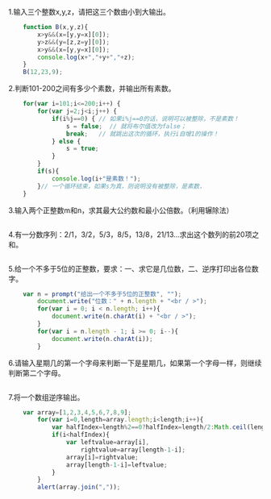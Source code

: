 1.输入三个整数x,y,z，请把这三个数由小到大输出。
```js
    function B(x,y,z){
        x>y&&(x=[y,y=x][0]);
        y>z&&(y=[z,z=y][0]);
        x>y&&(x=[y,y=x][0]);
        console.log(x+","+y+","+z);
    }
    B(12,23,9);
```
2.判断101-200之间有多少个素数，并输出所有素数。
```js
    for(var i=101;i<=200;i++) {
        for(var j=2;j<i;j++) {
            if(i%j==0) { // 如果i%j==0的话，说明可以被整除，不是素数！
                s = false;  // 就将布尔值改为false；
                break;   // 就跳出这次的循环，执行i自增1的操作！
            } else {
                s = true;
            }
        }
        if(s){
            console.log(i+"是素数！");
        }// 一个循环结束，如果s为真，则说明没有被整除，是素数，
    }
```
3.输入两个正整数m和n，求其最大公约数和最小公倍数。（利用辗除法）
```js

```
4.有一分数序列：2/1，3/2，5/3，8/5，13/8，21/13...求出这个数列的前20项之和。
```js

```
5.给一个不多于5位的正整数，要求：一、求它是几位数，二、逆序打印出各位数字。
```js
    var n = prompt("给出一个不多于5位的正整数", "");
        document.write("位数：" + n.length + "<br / >");
        for(var i = 0; i < n.length; i++){
            document.write(n.charAt(i) + "<br / >");
        }
        for(var i = n.length - 1; i >= 0; i--){
            document.write(n.charAt(i));
        }
```
6.请输入星期几的第一个字母来判断一下是星期几，如果第一个字母一样，则继续判断第二个字母。
```js

```
7.将一个数组逆序输出。
```js
    var array=[1,2,3,4,5,6,7,8,9];
        for(var i=0,length=array.length;i<length;i++){
            var halfIndex=length%2==0?halfIndex=length/2:Math.ceil(length/2);
            if(i<halfIndex){
                var leftvalue=array[i],
                    rightvalue=array[length-1-i];
                array[i]=rightvalue;
                array[length-1-i]=leftvalue;
            }
        }
        alert(array.join(","));
```